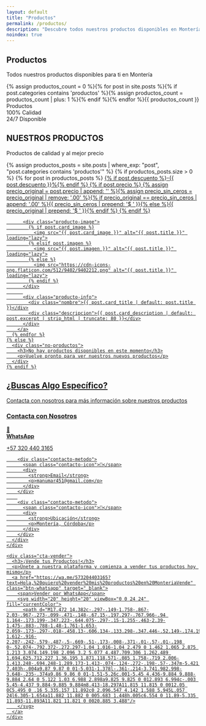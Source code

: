 ```yaml
---
layout: default
title: "Productos"
permalink: /productos/
description: "Descubre todos nuestros productos disponibles en Montería"
noindex: true
---
```


<!-- Hero Section para Categoría -->
<section class="hero-section">
  <div class="hero-content">
    <h1 class="hero-title">Productos</h1>
    <p class="hero-subtitle">Todos nuestros productos disponibles para ti en Montería</p>
  </div>
  <div class="hero-stats">
    <div class="stat-item">
      <span class="stat-number">{% assign productos_count = 0 %}{% for post in site.posts %}{% if post.categories contains 'productos' %}{% assign productos_count = productos_count | plus: 1 %}{% endif %}{% endfor %}{{ productos_count }}</span>
      <span class="stat-label">Productos</span>
    </div>
    <div class="stat-item">
      <span class="stat-number">100%</span>
      <span class="stat-label">Calidad</span>
    </div>
    <div class="stat-item">
      <span class="stat-number">24/7</span>
      <span class="stat-label">Disponible</span>
    </div>
  </div>
</section>

<!-- Productos -->
<section id="productos" class="productos-section">
  <div class="section-header">
    <h2 class="section-title">NUESTROS PRODUCTOS</h2>
    <p class="section-subtitle">Productos de calidad y al mejor precio</p>
  </div>
  
  <div class="productos-destacados">
    {% assign productos_posts = site.posts | where_exp: "post", "post.categories contains 'productos'" %}
    {% if productos_posts.size > 0 %}
      {% for post in productos_posts %}
        <a href="{{ post.url }}" class="producto-card">
          {% if post.descuento %}<span class="descuento">-{{ post.descuento }}%</span>{% endif %}
          {% if post.precio %}
            <span class="producto-precio-label">{% assign precio_original = post.precio | append: '' %}{% assign precio_sin_ceros = precio_original | remove: '.00' %}{% if precio_original == precio_sin_ceros | append: '.00' %}{{ precio_sin_ceros | prepend: '$ ' }}{% else %}{{ precio_original | prepend: '$ ' }}{% endif %}</span>
          {% endif %}
          
          <div class="producto-image">
            {% if post.card_image %}
              <img src="{{ post.card_image }}" alt="{{ post.title }}" loading="lazy">
            {% elsif post.imagen %}
              <img src="{{ post.imagen }}" alt="{{ post.title }}" loading="lazy">
            {% else %}
              <img src="https://cdn-icons-png.flaticon.com/512/9402/9402212.png" alt="{{ post.title }}" loading="lazy">
            {% endif %}
          </div>
          
          <div class="producto-info">
            <div class="nombre">{{ post.card_title | default: post.title }}</div>
            <div class="descripcion">{{ post.card_description | default: post.excerpt | strip_html | truncate: 80 }}</div>
          </div>
        </a>
      {% endfor %}
    {% else %}
      <div class="no-productos">
        <h3>No hay productos disponibles en este momento</h3>
        <p>Vuelve pronto para ver nuestros nuevos productos</p>
      </div>
    {% endif %}
  </div>
</section>

<!-- Llamada a la acción -->
<section class="contacto-section">
  <div class="section-header">
    <h2 class="section-title">¿Buscas Algo Específico?</h2>
    <p class="section-subtitle">Contacta con nosotros para más información sobre nuestros productos</p>
  </div>
  
  <div class="contacto-content">
    <div class="contacto-info">
      <h3>Contacta con Nosotros</h3>
      <div class="contacto-metodos">
        <div class="contacto-metodo">
          <span class="contacto-icon">📱</span>
          <div>
            <strong>WhatsApp</strong>
            <p>+57 320 440 3165</p>
          </div>
        </div>
        
        <div class="contacto-metodo">
          <span class="contacto-icon">📧</span>
          <div>
            <strong>Email</strong>
            <p>manumar451@gmail.com</p>
          </div>
        </div>
        
        <div class="contacto-metodo">
          <span class="contacto-icon">📍</span>
          <div>
            <strong>Ubicación</strong>
            <p>Montería, Córdoba</p>
          </div>
        </div>
      </div>
    </div>
    
    <div class="cta-vender">
      <h3>¡Vende tus Productos!</h3>
      <p>Únete a nuestra plataforma y comienza a vender tus productos hoy mismo</p>
      <a href="https://wa.me/573204403165?text=Hola,%20quiero%20vender%20mis%20productos%20en%20MonteriaVende" class="btn-whatsapp" target="_blank">
        <span>Vender por WhatsApp</span>
        <svg width="20" height="20" viewBox="0 0 24 24" fill="currentColor">
          <path d="M17.472 14.382c-.297-.149-1.758-.867-2.03-.967-.273-.099-.471-.148-.67.15-.197.297-.767.966-.94 1.164-.173.199-.347.223-.644.075-.297-.15-1.255-.463-2.39-1.475-.883-.788-1.48-1.761-1.653-2.059-.173-.297-.018-.458.13-.606.134-.133.298-.347.446-.52.149-.174.198-.298.298-.497.099-.198.05-.371-.025-.52-.075-.149-.669-1.612-.916-2.207-.242-.579-.487-.5-.669-.51-.173-.008-.371-.01-.57-.01-.198 0-.52.074-.792.372-.272.297-1.04 1.016-1.04 2.479 0 1.462 1.065 2.875 1.213 3.074.149.198 2.096 3.2 5.077 4.487.709.306 1.262.489 1.694.625.712.227 1.36.195 1.871.118.571-.085 1.758-.719 2.006-1.413.248-.694.248-1.289.173-1.413-.074-.124-.272-.198-.57-.347m-5.421 7.403h-.004a9.87 9.87 0 01-5.031-1.378l-.361-.214-3.741.982.998-3.648-.235-.374a9.86 9.86 0 01-1.51-5.26c.001-5.45 4.436-9.884 9.888-9.884 2.64 0 5.122 1.03 6.988 2.898a9.825 9.825 0 012.893 6.994c-.003 5.45-4.437 9.884-9.885 9.884m8.413-18.297A11.815 11.815 0 0012.05 0C5.495 0 .16 5.335.157 11.892c0 2.096.547 4.142 1.588 5.945L.057 24l6.305-1.654a11.882 11.882 0 005.683 1.448h.005c6.554 0 11.89-5.335 11.893-11.893A11.821 11.821 0 0020.885 3.488"/>
        </svg>
      </a>
    </div>
  </div>
</section>
